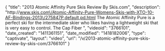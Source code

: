 {
    "title": "2013 Atomic Affinity Pure Skis Review By Skis.com",
    "description": "http:\/\/www.skis.com\/Atomic-Affinity-Pure-Womens-Skis-with-XTO-10-AF-Bindings-2013\/275847P,default,pd.html  The Atomic Affinity Pure is a perfect ski for the intermediate skier who likes having a lightweight ski that is very easy to control. The Cap Fiber ",
    "videoid": "3766101",
    "date_created": "1411361151",
    "date_modified": "1418182006",
    "type": "captivate",
    "layout": "video",
    "url": "\/v\/2013-atomic-affinity-pure-skis-review-by-skis-com\/3766101"
}